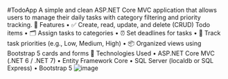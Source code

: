#TodoApp 
A simple and clean ASP.NET Core MVC application that allows users to manage their daily tasks with category filtering and priority tracking.
📌 Features
•	✅ Create, read, update, and delete (CRUD) Todo items
•	🗂️ Assign tasks to categories
•	⏰ Set deadlines for tasks
•	🎯 Track task priorities (e.g., Low, Medium, High)
•	📦 Organized views using Bootstrap 5 cards and forms
🚀 Technologies Used
•	ASP.NET Core MVC (.NET 6 / .NET 7)
•	Entity Framework Core
•	SQL Server (localdb or SQL Express)
•	Bootstrap 5
![image](https://github.com/user-attachments/assets/996232ca-9f49-4bfb-a2c8-ee4fa0263b59)
